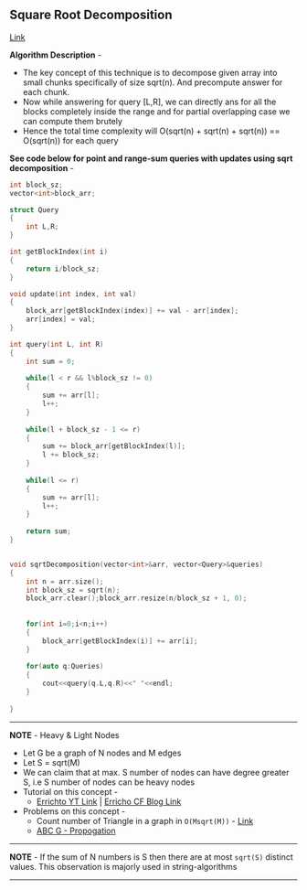 ## Square Root Decomposition
[Link](https://www.geeksforgeeks.org/sqrt-square-root-decomposition-technique-set-1-introduction/)

**Algorithm Description** - 
* The key concept of this technique is to decompose given array into small chunks specifically of size sqrt(n). And precompute answer for each chunk.
* Now while answering for query [L,R], we can directly ans for all the blocks completely inside the range and for partial overlapping case we can compute them brutely
* Hence the total time complexity will O(sqrt(n) + sqrt(n) + sqrt(n)) == O(sqrt(n)) for each query

**See code below for point and range-sum queries with updates using sqrt decomposition** - 

```c++
int block_sz;
vector<int>block_arr;

struct Query
{
    int L,R;
}

int getBlockIndex(int i)
{
    return i/block_sz;
}

void update(int index, int val)
{
    block_arr[getBlockIndex(index)] += val - arr[index];
    arr[index] = val;
}

int query(int L, int R)
{
    int sum = 0;
    
    while(l < r && l%block_sz != 0)
    {
        sum += arr[l];
        l++;
    }
    
    while(l + block_sz - 1 <= r)
    {
        sum += block_arr[getBlockIndex(l)];
        l += block_sz;
    }
    
    while(l <= r)
    {
        sum += arr[l];
        l++;
    }
    
    return sum;
}


void sqrtDecomposition(vector<int>&arr, vector<Query>&queries)
{
    int n = arr.size();
    int block_sz = sqrt(n);
    block_arr.clear();block_arr.resize(n/block_sz + 1, 0);
    
    
    for(int i=0;i<n;i++)
    {
        block_arr[getBlockIndex(i)] += arr[i];
    }
    
    for(auto q:Queries)
    {
        cout<<query(q.L,q.R)<<" "<<endl;
    }
    
}
```

---

**NOTE** - Heavy & Light Nodes
* Let G be a graph of N nodes and M edges
* Let S = sqrt(M)
* We can claim that at max. S number of nodes can have degree greater S, i.e S number of nodes can be heavy nodes
* Tutorial on this concept - 
  * [Errichto YT Link](https://www.youtube.com/watch?v=BJhzd_VG61k) | [Erricho CF Blog Link](https://codeforces.com/blog/entry/96713)
* Problems on this concept - 
  * Count number of Triangle in a graph in `O(Msqrt(M))` - [Link](https://youtu.be/BJhzd_VG61k?t=3832) 
  * [ABC G - Propogation](https://atcoder.jp/contests/abc219/tasks/abc219_g)

---

**NOTE** - If the sum of N numbers is S then there are at most `sqrt(S)` distinct values. This observation is majorly used in string-algorithms

---
